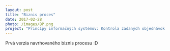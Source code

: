 ```yaml
---
layout: post
title: "Biznis proces"
date: 2017-02-28
photo: /images/BP.png
project: "Princípy informačných systémov: Kontrola zadaných objednávok a výpis účtu poistenca o poskytnutí zdravotnej starostlivosti"
---
```


Prvá verzia navrhovaného biznis procesu :D
